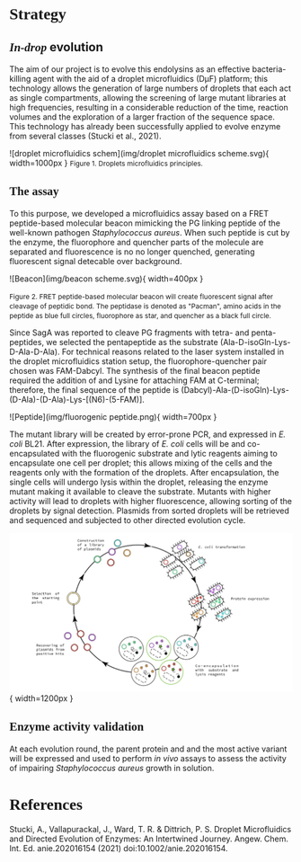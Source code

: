 # **<span style="font-family:Source Code pro">Strategy</span>**


## *<span style="font-family:Source Code pro">In-drop* evolution</span>

The aim of our project is to evolve this endolysins as an effective bacteria-killing agent with the aid of a droplet microfluidics (DµF) platform; this technology allows the generation of large numbers of droplets that each act as single compartments, allowing the screening of large mutant libraries at high frequencies, resulting in a considerable reduction of the time, reaction volumes and the exploration of a larger fraction of the sequence space. This technology has already been successfully applied to evolve enzyme from several classes (Stucki et al., 2021). 

![droplet microfluidics schem](img/droplet microfluidics scheme.svg){ width=1000px }
<span style="font-size: 12px">Figure 1. Droplets microfluidics principles.<span>
## <span style="font-family:Source Code pro">The assay</span>

To this purpose, we developed a microfluidics assay based on a FRET peptide-based molecular beacon mimicking the PG linking peptide of the well-known pathogen *Staphylococcus aureus*. When such peptide is cut by the enzyme, the fluorophore and quencher parts of the molecule are separated and fluorescence is no no longer quenched, generating fluorescent signal detecable over background.

![Beacon](img/beacon scheme.svg){ width=400px }

<span style="font-size: 12px">Figure 2. FRET peptide-based molecular beacon will create fluorescent signal after cleavage of peptidic bond. The peptidase is denoted as "Pacman", amino acids in the peptide as blue full circles, fluorophore as star, and quencher as a black full circle.<span>

Since SagA was reported to cleave PG fragments with tetra- and penta-peptides, we selected the pentapeptide as the substrate (Ala-D-isoGln-Lys-D-Ala-D-Ala). For technical reasons related to the laser system installed in the droplet microfluidics station setup, the fluorophore-quencher pair chosen was FAM-Dabcyl. The synthesis of the final beacon peptide required the addition of and Lysine for attaching FAM at C-terminal; therefore, the final sequence of the peptide is (Dabcyl)-Ala-(D-isoGln)-Lys-(D-Ala)-(D-Ala)-Lys-[(N6)-(5-FAM)]. 

![Peptide](img/fluorogenic peptide.png){ width=700px }

The mutant library will be created by error-prone PCR, and expressed in *E. coli* BL21. After expression, the library of *E. coli* cells will be and co-encapsulated with the fluorogenic substrate and lytic reagents aiming to encapsulate one cell per droplet; this allows mixing of the cells and the reagents only with the formation of the droplets. After encapsulation, the single cells will undergo lysis within the droplet, releasing the enzyme mutant making it available to cleave the substrate. Mutants with higher activity will lead to droplets with higher fluorescence, allowing sorting of the droplets by signal detection. Plasmids from sorted droplets will be retrieved and sequenced and subjected to other directed evolution cycle.

![Evolution_scheme](img/Iteration_cycle.svg){ width=1200px }



## <span style="font-family:Source Code pro">Enzyme activity validation</span>

At each evolution round, the parent protein and and the most active variant will be expressed and used to perform *in vivo* assays to assess the activity of impairing *Staphylococcus aureus* growth in solution.


# <span style="font-family:Source Code pro">**References**<span>

<span style="font-size: 14px">Stucki, A., Vallapurackal, J., Ward, T. R. & Dittrich, P. S. Droplet Microfluidics and Directed Evolution of Enzymes: An Intertwined Journey. Angew. Chem. Int. Ed. anie.202016154 (2021) doi:10.1002/anie.202016154.
